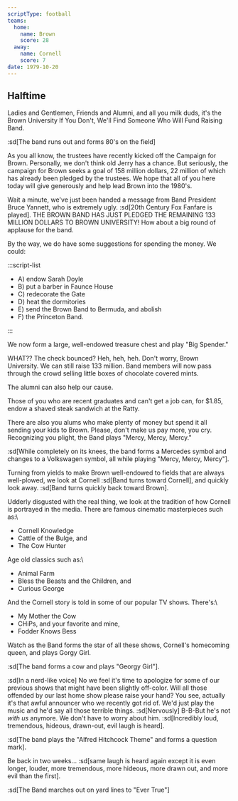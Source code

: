 ```yaml
---
scriptType: football
teams:
  home:
    name: Brown
    score: 28
  away:
    name: Cornell
    score: 7
date: 1979-10-20
---
```


## Halftime

Ladies and Gentlemen, Friends and Alumni, and all you milk duds, it's the Brown University If You Don't, We'll Find Someone Who Will Fund Raising Band.

:sd[The band runs out and forms 80's on the field]

As you all know, the trustees have recently kicked off the Campaign for Brown. Personally, we don't think old Jerry has a chance. But seriously, the campaign for Brown seeks a goal of 158 million dollars, 22 million of which has already been pledged by the trustees. We hope that all of you here today will give generously and help lead Brown into the 1980's.

Wait a minute, we've just been handed a message from Band President Bruce Yannett, who is extremely ugly. :sd[20th Century Fox Fanfare is played]. THE BROWN BAND HAS JUST PLEDGED THE REMAINING 133 MILLION DOLLARS TO BROWN UNIVERSITY! How about a big round of applause for the band.

By the way, we do have some suggestions for spending the money. We could:

:::script-list

- A) endow Sarah Doyle
- B) put a barber in Faunce House
- C) redecorate the Gate
- D) heat the dormitories
- E) send the Brown Band to Bermuda, and abolish
- F) the Princeton Band.

:::

We now form a large, well-endowed treasure chest and play "Big Spender."

WHAT?? The check bounced? Heh, heh, heh. Don't worry, Brown University. We can still raise 133 million. Band members will now pass through the crowd selling little boxes of chocolate covered mints.

The alumni can also help our cause.

Those of you who are recent graduates and can't get a job can, for $1.85, endow a shaved steak sandwich at the Ratty.

There are also you alums who make plenty of money but spend it all sending your kids to Brown. Please, don't make us pay more, you cry. Recognizing you plight, the Band plays "Mercy, Mercy, Mercy."

:sd[While completely on its knees, the band forms a Mercedes symbol and changes to a Volkswagen symbol, all while playing "Mercy, Mercy, Mercy"].

Turning from yields to make Brown well-endowed to fields that are always well-plowed, we look at Cornell :sd[Band turns toward Cornell], and quickly look away. :sd[Band turns quickly back toward Brown].

Udderly disgusted with the real thing, we look at the tradition of how Cornell is portrayed in the media. There are famous cinematic masterpieces such as:\

- Cornell Knowledge
- Cattle of the Bulge, and
- The Cow Hunter

Age old classics such as:\

- Animal Farm
- Bless the Beasts and the Children, and
- Curious George

And the Cornell story is told in some of our popular TV shows. There's:\

- My Mother the Cow
- CHiPs, and your favorite and mine,
- Fodder Knows Bess

Watch as the Band forms the star of all these shows, Cornell's homecoming queen, and plays Gorgy Girl.

:sd[The band forms a cow and plays "Georgy Girl"].

:sd[In a nerd-like voice] No we feel it's time to apologize for some of our previous shows that might have been slightly off-color. Will all those offended by our last home show please raise your hand? You see, actually it's that awful announcer who we recently got rid of. We'd just play the music and he'd say all those terrible things. :sd[Nervously] B-B-But he's not _with us_ anymore. We don't have to worry about him. :sd[Incredibly loud, tremendous, hideous, drawn-out, evil laugh is heard].

:sd[The band plays the "Alfred Hitchcock Theme" and forms a question mark].

Be back in two weeks... :sd[same laugh is heard again except it is even longer, louder, more tremendous, more hideous, more drawn out, and more evil than the first].

:sd[The Band marches out on yard lines to "Ever True"]
